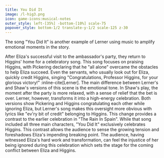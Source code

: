 ```yaml
---
title: You Did It
image: /l-hig3.png
icon: game-icons:musical-notes
outer_style: left-[35%] -bottom-[10%] scale-75
popover_style: bottom-1/2 translate-y-1/2 scale-125 z-30
---
```

The song "You Did It" is another example of Lerner using music to amplify emotional moments in the story.
<!--more-->
After Eliza's successful visit to the ambassador's party, they return to Higgins' home for a celebratory song. This song focuses on praising Higgins, with Pickering declaring that he "all alone" overcame the obstacles to help Eliza succeed. Even the servants, who usually look out for Eliza, quickly credit Higgins, singing "Congratulations, Professor Higgins, for your glorious victory!" :inline-cite[Lerner]. The main difference between Lerner's and Shaw's versions of this scene is the emotional tone. In Shaw's play, the moment after the party is more relaxed, with a sense of relief that the bet is over. Lerner, however, transforms it into a high-energy celebration. Both versions show Pickering and Higgins congratulating each other while ignoring Eliza, but Lerner's song makes this oversight more obvious with lyrics like "ev'ry bit of credit" belonging to Higgins. This change provides a contrast to the earlier celebration in "The Rain In Spain". While that song included all three main characters, "You Did It" exclusively celebrates Higgins. This contrast allows the audience to sense the growing tension and foreshadows Eliza's impending breaking point. The audience, having witnessed Eliza's hard work and transformation, can feel the injustice of her being ignored during this celebration which sets the stage for the coming conflict between Eliza and Higgins.
